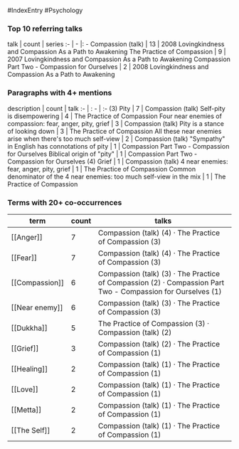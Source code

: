 #IndexEntry #Psychology

### Top 10 referring talks
talk | count | series
:- | - |: -
<a data-href="Compassion (talk)" class="internal-link">Compassion (talk)</a> | 13 | <a data-href="2008 Lovingkindness and Compassion As a Path to Awakening" class="internal-link">2008 Lovingkindness and Compassion As a Path to Awakening</a>
<a data-href="The Practice of Compassion" class="internal-link">The Practice of Compassion</a> | 9 | <a data-href="2007 Lovingkindness and Compassion As a Path to Awakening" class="internal-link">2007 Lovingkindness and Compassion As a Path to Awakening</a>
<a data-href="Compassion Part Two - Compassion for Ourselves" class="internal-link">Compassion Part Two - Compassion for Ourselves</a> | 2 | <a data-href="2008 Lovingkindness and Compassion As a Path to Awakening" class="internal-link">2008 Lovingkindness and Compassion As a Path to Awakening</a>

### Paragraphs with 4+ mentions
description | count | talk
:- | : - | :-
<a aria-label-position="top" aria-label="Compassion (talk) > 3 Pity" data-href="Compassion (talk)#3 Pity" class="internal-link">(3) Pity</a> | 7 | <a data-href="Compassion (talk)" class="internal-link">Compassion (talk)</a>
<a aria-label-position="top" aria-label="The Practice of Compassion > Self-pity is disempowering" data-href="The Practice of Compassion#Self-pity is disempowering" class="internal-link">Self-pity is disempowering</a> | 4 | <a data-href="The Practice of Compassion" class="internal-link">The Practice of Compassion</a>
<a aria-label-position="top" aria-label="Compassion (talk) > Four near enemies of compassion fear anger pity grief" data-href="Compassion (talk)#Four near enemies of compassion fear anger pity grief" class="internal-link">Four near enemies of compassion: fear, anger, pity, grief</a> | 3 | <a data-href="Compassion (talk)" class="internal-link">Compassion (talk)</a>
<a aria-label-position="top" aria-label="The Practice of Compassion > Pity is a stance of looking down" data-href="The Practice of Compassion#Pity is a stance of looking down" class="internal-link">Pity is a stance of looking down</a> | 3 | <a data-href="The Practice of Compassion" class="internal-link">The Practice of Compassion</a>
<a aria-label-position="top" aria-label="Compassion (talk) > All these near enemies arise when theres too much self-view" data-href="Compassion (talk)#All these near enemies arise when there's too much self-view" class="internal-link">All these near enemies arise when there&#x27;s too much self-view</a> | 2 | <a data-href="Compassion (talk)" class="internal-link">Compassion (talk)</a>
<a aria-label-position="top" aria-label="Compassion Part Two - Compassion for Ourselves > Sympathy in English has connotations of pity" data-href="Compassion Part Two - Compassion for Ourselves#Sympathy in English has connotations of pity" class="internal-link">&quot;Sympathy&quot; in English has connotations of pity</a> | 1 | <a data-href="Compassion Part Two - Compassion for Ourselves" class="internal-link">Compassion Part Two - Compassion for Ourselves</a>
<a aria-label-position="top" aria-label="Compassion Part Two - Compassion for Ourselves > Biblical origin of pity" data-href="Compassion Part Two - Compassion for Ourselves#Biblical origin of pity" class="internal-link">Biblical origin of &quot;pity&quot;</a> | 1 | <a data-href="Compassion Part Two - Compassion for Ourselves" class="internal-link">Compassion Part Two - Compassion for Ourselves</a>
<a aria-label-position="top" aria-label="Compassion (talk) > 4 Grief" data-href="Compassion (talk)#4 Grief" class="internal-link">(4) Grief</a> | 1 | <a data-href="Compassion (talk)" class="internal-link">Compassion (talk)</a>
<a aria-label-position="top" aria-label="The Practice of Compassion > 4 near enemies fear anger pity grief" data-href="The Practice of Compassion#4 near enemies fear anger pity grief" class="internal-link">4 near enemies: fear, anger, pity, grief</a> | 1 | <a data-href="The Practice of Compassion" class="internal-link">The Practice of Compassion</a>
<a aria-label-position="top" aria-label="The Practice of Compassion > Common denominator of the 4 near enemies too much self-view in the mix" data-href="The Practice of Compassion#Common denominator of the 4 near enemies too much self-view in the mix" class="internal-link">Common denominator of the 4 near enemies: too much self-view in the mix</a> | 1 | <a data-href="The Practice of Compassion" class="internal-link">The Practice of Compassion</a>

### Terms with 20+ co-occurrences
term | count | talks
-|-|-
[[Anger]] | 7 | <span class="counts"><a data-href="Compassion (talk)" class="internal-link">Compassion (talk)</a> (4) · <a data-href="The Practice of Compassion" class="internal-link">The Practice of Compassion</a> (3)</span> 
[[Fear]] | 7 | <span class="counts"><a data-href="Compassion (talk)" class="internal-link">Compassion (talk)</a> (4) · <a data-href="The Practice of Compassion" class="internal-link">The Practice of Compassion</a> (3)</span> 
[[Compassion]] | 6 | <span class="counts"><a data-href="Compassion (talk)" class="internal-link">Compassion (talk)</a> (3) · <a data-href="The Practice of Compassion" class="internal-link">The Practice of Compassion</a> (2) · <a data-href="Compassion Part Two - Compassion for Ourselves" class="internal-link">Compassion Part Two - Compassion for Ourselves</a> (1)</span> 
[[Near enemy]] | 6 | <span class="counts"><a data-href="Compassion (talk)" class="internal-link">Compassion (talk)</a> (3) · <a data-href="The Practice of Compassion" class="internal-link">The Practice of Compassion</a> (3)</span> 
[[Dukkha]] | 5 | <span class="counts"><a data-href="The Practice of Compassion" class="internal-link">The Practice of Compassion</a> (3) · <a data-href="Compassion (talk)" class="internal-link">Compassion (talk)</a> (2)</span> 
[[Grief]] | 3 | <span class="counts"><a data-href="Compassion (talk)" class="internal-link">Compassion (talk)</a> (2) · <a data-href="The Practice of Compassion" class="internal-link">The Practice of Compassion</a> (1)</span> 
[[Healing]] | 2 | <span class="counts"><a data-href="Compassion (talk)" class="internal-link">Compassion (talk)</a> (1) · <a data-href="The Practice of Compassion" class="internal-link">The Practice of Compassion</a> (1)</span> 
[[Love]] | 2 | <span class="counts"><a data-href="Compassion (talk)" class="internal-link">Compassion (talk)</a> (1) · <a data-href="The Practice of Compassion" class="internal-link">The Practice of Compassion</a> (1)</span> 
[[Metta]] | 2 | <span class="counts"><a data-href="Compassion (talk)" class="internal-link">Compassion (talk)</a> (1) · <a data-href="The Practice of Compassion" class="internal-link">The Practice of Compassion</a> (1)</span> 
[[The Self]] | 2 | <span class="counts"><a data-href="Compassion (talk)" class="internal-link">Compassion (talk)</a> (1) · <a data-href="The Practice of Compassion" class="internal-link">The Practice of Compassion</a> (1)</span> 

